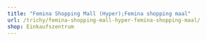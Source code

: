 ```yaml
---
title: "Femina Shopping Mall (Hyper);Femina shopping maal"
url: /trichy/femina-shopping-mall-hyper-femina-shopping-maal/
shop: Einkaufszentrum
---
```

